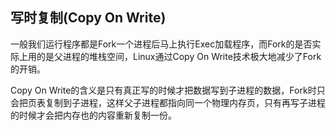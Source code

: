 
## 写时复制(Copy On Write)

一般我们运行程序都是Fork一个进程后马上执行Exec加载程序，而Fork的是否实际上用的是父进程的堆栈空间，Linux通过Copy On Write技术极大地减少了Fork的开销。

Copy On Write的含义是只有真正写的时候才把数据写到子进程的数据，Fork时只会把页表复制到子进程，这样父子进程都指向同一个物理内存页，只有再写子进程的时候才会把内存也的内容重新复制一份。
